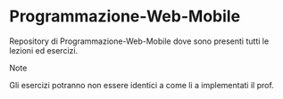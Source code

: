 # Programmazione-Web-Mobile

Repository di Programmazione-Web-Mobile dove sono presenti tutti le lezioni ed esercizi.

> [!NOTE]
> Gli esercizi potranno non essere identici a come li a implementati il prof.

